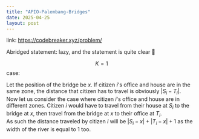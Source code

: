 ```yaml
---
title: "APIO-Palembang-Bridges"
date: 2025-04-25
layout: post
---
```



link: https://codebreaker.xyz/problem/ 

Abridged statement: lazy, and the statement is quite clear 🤡

$$K=1$$ case:  


Let the position of the bridge be $x$.
If citizen $i$'s office and house are in the same zone, the distance that citizen has to travel is obviously $|S_i-T_i|$.  
Now let us consider the case where citizen $i$'s office and house are in different zones. 
Citizen $i$ would have to travel from their house at $S_i$ to the bridge at $x$, then travel from the bridge at $x$ to their office at $T_i$.  
As such the distance traveled by citizen $i$ will be $|S_i-x|+|T_i-x|+1$ as the width of the river is equal to $1$ too.



